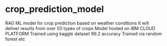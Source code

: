 # crop_prediction_model
RAG ML model for crop prediction based on weather conditions
It will deliver results from over 50 types of crops
Model hosted on IBM CLOUD PLATFORM
Trained using kaggle dataset
99.2 accuracy
Trained via random forest etc

